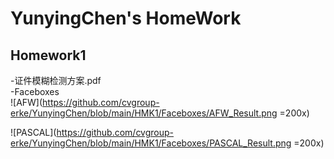# YunyingChen's HomeWork




## Homework1
-证件模糊检测方案.pdf        
-Faceboxes                
![AFW](https://github.com/cvgroup-erke/YunyingChen/blob/main/HMK1/Faceboxes/AFW_Result.png =200x)



![PASCAL](https://github.com/cvgroup-erke/YunyingChen/blob/main/HMK1/Faceboxes/PASCAL_Result.png =200x)



